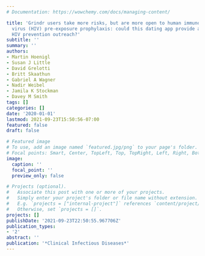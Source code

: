 ```yaml
---
# Documentation: https://wowchemy.com/docs/managing-content/

title: 'Grindr users take more risks, but are more open to human immunodeficiency
  virus (HIV) pre-exposure prophylaxis: could this dating app provide a platform for
  HIV prevention outreach?'
subtitle: ''
summary: ''
authors:
- Martin Hoenigl
- Susan J Little
- David Grelotti
- Britt Skaathun
- Gabriel A Wagner
- Nadir Weibel
- Jamila K Stockman
- Davey M Smith
tags: []
categories: []
date: '2020-01-01'
lastmod: 2021-09-23T15:50:56-07:00
featured: false
draft: false

# Featured image
# To use, add an image named `featured.jpg/png` to your page's folder.
# Focal points: Smart, Center, TopLeft, Top, TopRight, Left, Right, BottomLeft, Bottom, BottomRight.
image:
  caption: ''
  focal_point: ''
  preview_only: false

# Projects (optional).
#   Associate this post with one or more of your projects.
#   Simply enter your project's folder or file name without extension.
#   E.g. `projects = ["internal-project"]` references `content/project/deep-learning/index.md`.
#   Otherwise, set `projects = []`.
projects: []
publishDate: '2021-09-23T22:50:55.967706Z'
publication_types:
- '2'
abstract: ''
publication: '*Clinical Infectious Diseases*'
---
```

